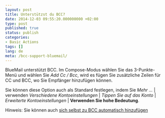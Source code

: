 ```yaml
---
layout: post
title: Unterstützst du BCC?
date: 2014-12-03 09:55:20.000000000 +02:00
type: post
published: true
status: publish
categories:
- Basic Actions
tags: []
lang: de
meta: /bcc-support-bluemail/
---
```


BlueMail unterstützt BCC. Im Compose-Modus wählen Sie das 3-Punkte-Menü und wählen Sie *Add Cc / Bcc*, wird es fügen Sie zusätzliche Zeilen für CC und BCC, wo Sie Empfänger hinzufügen können.

Sie können diese Option auch als Standard festlegen, indem Sie *Mehr ...* \| verwenden *Verschiedene Kontoeinstellungen* \| *Tippen Sie auf das Konto* \| *Erweiterte Kontoeinstellungen* \| **Verwenden Sie hohe Bedeutung**.

Hinweis: Sie können auch [sich selbst zu BCC automatisch hinzufügen](/myself-bcc-automatically/)
